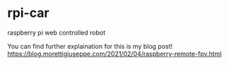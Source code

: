 # rpi-car
raspberry pi web controlled robot

You can find further explaination for this is my blog post! https://blog.morettigiuseppe.com/2021/02/04/raspberry-remote-fpv.html
